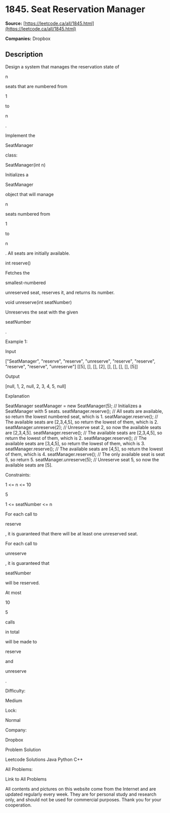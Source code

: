 # 1845. Seat Reservation Manager

**Source:** [https://leetcode.ca/all/1845.html](https://leetcode.ca/all/1845.html)

**Companies:** Dropbox

## Description

Design a system that manages the reservation state of

n

seats that are numbered from

1

to

n

.

Implement the

SeatManager

class:

SeatManager(int n)

Initializes a

SeatManager

object that will manage

n

seats numbered from

1

to

n

. All seats are initially available.

int reserve()

Fetches the

smallest-numbered

unreserved seat, reserves it, and returns its number.

void unreserve(int seatNumber)

Unreserves the seat with the given

seatNumber

.

Example 1:

Input

["SeatManager", "reserve", "reserve", "unreserve", "reserve", "reserve", "reserve", "reserve", "unreserve"]
[[5], [], [], [2], [], [], [], [], [5]]

Output

[null, 1, 2, null, 2, 3, 4, 5, null]

Explanation

SeatManager seatManager = new SeatManager(5); // Initializes a SeatManager with 5 seats.
seatManager.reserve();    // All seats are available, so return the lowest numbered seat, which is 1.
seatManager.reserve();    // The available seats are [2,3,4,5], so return the lowest of them, which is 2.
seatManager.unreserve(2); // Unreserve seat 2, so now the available seats are [2,3,4,5].
seatManager.reserve();    // The available seats are [2,3,4,5], so return the lowest of them, which is 2.
seatManager.reserve();    // The available seats are [3,4,5], so return the lowest of them, which is 3.
seatManager.reserve();    // The available seats are [4,5], so return the lowest of them, which is 4.
seatManager.reserve();    // The only available seat is seat 5, so return 5.
seatManager.unreserve(5); // Unreserve seat 5, so now the available seats are [5].

Constraints:

1 <= n <= 10

5

1 <= seatNumber <= n

For each call to

reserve

, it is guaranteed that there will be at least one unreserved seat.

For each call to

unreserve

, it is guaranteed that

seatNumber

will be reserved.

At most

10

5

calls

in total

will be made to

reserve

and

unreserve

.

Difficulty:

Medium

Lock:

Normal

Company:

Dropbox

Problem Solution

Leetcode Solutions Java Python C++

All Problems:

Link to All Problems

All contents and pictures on this website come from the Internet and are updated regularly every week. They are for personal study and research only, and should not be used for commercial purposes. Thank you for your cooperation.

